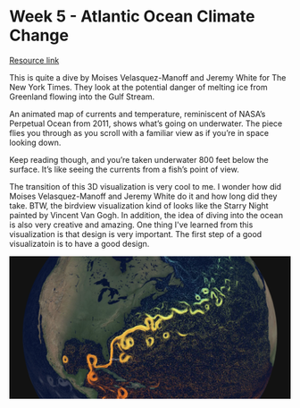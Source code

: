 # Week 5 - Atlantic Ocean Climate Change
[Resource link](https://www.nytimes.com/interactive/2021/03/02/climate/atlantic-ocean-climate-change.html)

This is quite a dive by Moises Velasquez-Manoff and Jeremy White for The New York Times. They look at the potential danger of melting ice from Greenland flowing into the Gulf Stream.

An animated map of currents and temperature, reminiscent of NASA’s Perpetual Ocean from 2011, shows what’s going on underwater. The piece flies you through as you scroll with a familiar view as if you’re in space looking down.

Keep reading though, and you’re taken underwater 800 feet below the surface. It’s like seeing the currents from a fish’s point of view.

The transition of this 3D visualization is very cool to me. I wonder how did Moises Velasquez-Manoff and Jeremy White do it and how long did they take. BTW, the birdview visualization kind of looks like the Starry Night painted by Vincent Van Gogh. In addition, the idea of diving into the ocean is also very creative and amazing. One thing I've learned from this visualization is that design is very important. The first step of a good visualizatoin is to have a good design.

![img](img/5-1.PNG)
